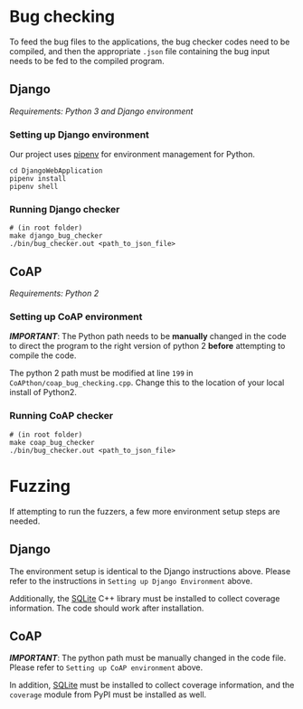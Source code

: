 # Bug checking
To feed the bug files to the applications, the bug checker codes need to be compiled, and then the appropriate `.json` file containing the bug input needs to be fed to the compiled program.

## Django
*Requirements: Python 3 and Django environment*

### Setting up Django environment
Our project uses [pipenv](https://pipenv.pypa.io/en/latest/installation.html) for environment management for Python.

```shell
cd DjangoWebApplication
pipenv install
pipenv shell
```

### Running Django checker
```shell
# (in root folder)
make django_bug_checker
./bin/bug_checker.out <path_to_json_file>
```

## CoAP
*Requirements: Python 2*

### Setting up CoAP environment
***IMPORTANT***:
The Python path needs to be **manually** changed in the code to direct the program to the right version of python 2 **before** attempting to compile the code.

The python 2 path must be modified at line `199` in `CoAPthon/coap_bug_checking.cpp`. Change this to the location of your local install of Python2.

### Running CoAP checker
```shell
# (in root folder)
make coap_bug_checker
./bin/bug_checker.out <path_to_json_file>
```

# Fuzzing
If attempting to run the fuzzers, a few more environment setup steps are needed.

## Django
The environment setup is identical to the Django instructions above. Please refer to the instructions in `Setting up Django Environment` above.

Additionally, the [SQLite](https://www.sqlite.org/download.html) C++ library must be installed to collect coverage information. The code should work after installation.

## CoAP
***IMPORTANT***: The python path must be manually changed in the code file. Please refer to `Setting up CoAP environment` above.

In addition, [SQLite](https://www.sqlite.org/download.html) must be installed to collect coverage information, and the `coverage` module from PyPI must be installed as well.

